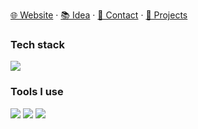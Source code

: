 <picture>
  <img src="https://capsule-render.vercel.app/api?type=waving&height=300&color=gradient&text=Hi,%20I%20am%20rand777&desc=Share%20ideas,%20make%20web%20pages,%20immersive%20over%20ROS2&fontAlignY=45&descAlignY=64" style="display:none;">
</picture>

[🌐 Website](https://rand777.space) · [📚 Idea](https://rand777.pguide.studio) · [📇 Contact](mailto:rand777@pguide.studio) · [🔨 Projects](https://blog.rand777.space/more/projects/)


### Tech stack

<img src="https://skillicons.dev/icons?i=spring,ros,flask,django,flutter,rust,dart,cpp,cs,python,vue,astro,sass,windicss,ts,d3,threejs,nextjs,nodejs,nuxtjs,electron,elasticsearch,mysql,postgres,redis,nginx,kafka,fediverse,debian,kali">

### Tools I use

<img src="https://skillicons.dev/icons?i=vscode,pycharm,idea,webstorm,clion,webpack,vite,rollup,git,githubactions,aws,gcp,vercel,netlify,cmake,jenkins,pnpm,gitlab,bitbucket,latex,anaconda,au,pr,ps,ai,ae,blender,docker,kubernetes,grafana">

<picture>
  <img src="https://github-readme-stats.vercel.app/api?username=LyrLark&show_icons=true&hide_border=true&line_height=24&t=1" />
</picture>
<picture>
  <img src="https://github-readme-stats.vercel.app/api/top-langs/?username=LyrLark&layout=compact&hide_border=true&langs_count=8" />
</picture>


<!--
<picture>
  <source
    srcset="https://github-profile-trophy.vercel.app/?username=LyrLark&margin-w=8&margin-h=8&column=7&row=1&no-frame=true&theme=algolia"
    media="(prefers-color-scheme: dark)"
  />
  <img src="https://github-profile-trophy.vercel.app/?username=LyrLark&margin-w=8&margin-h=8&column=7&row=1&no-frame=true&theme=light" />
</picture>
-->
